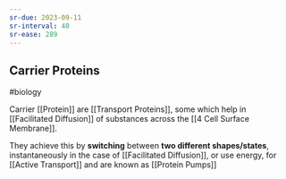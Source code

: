 ```yaml
---
sr-due: 2023-09-11
sr-interval: 40
sr-ease: 289
---
```

## Carrier Proteins
#biology 

Carrier [[Protein]] are [[Transport Proteins]], some which help in [[Facilitated Diffusion]] of substances across the [[4 Cell Surface Membrane]].

They achieve this by **switching** between **two different shapes/states**, instantaneously in the case of [[Facilitated Diffusion]], or use energy, for [[Active Transport]] and are known as [[Protein Pumps]]
